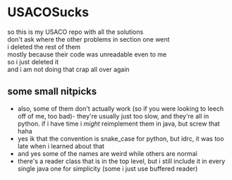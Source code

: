 # USACOSucks

so this is my USACO repo with all the solutions  
don't ask where the other problems in section one went  
i deleted the rest of them  
mostly because their code was unreadable even to me  
so i just deleted it  
and i am not doing that crap all over again  

## some small nitpicks

* also, some of them don't actually work (so if you were looking to leech off of me, too bad)- they're usually just too slow, and they're all in python. if i have time i *might* reimplement them in java, but screw that haha
* yes ik that the convention is snake_case for python, but idrc, it was too late when i learned about that  
* and yes some of the names are weird while others are normal
* there's a reader class that is in the top level, but i still include it in every single java one for simplicity (some i just use buffered reader)
